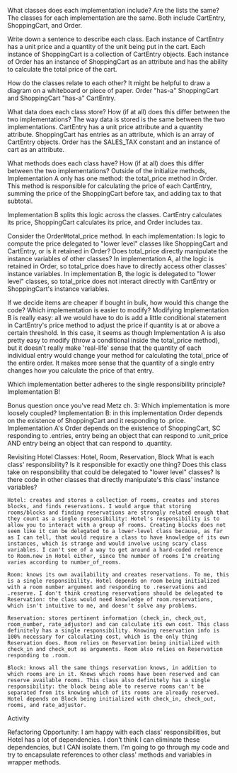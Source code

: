 What classes does each implementation include? Are the lists the same?
  The classes for each implementation are the same. Both include CartEntry, ShoppingCart, and Order.

Write down a sentence to describe each class.
  Each instance of CartEntry has a unit price and a quantity of the unit being put in the cart. Each instance of ShoppingCart is a collection of CartEntry objects. Each instance of Order has an instance of ShoppingCart as an attribute and has the ability to calculate the total price of the cart.

How do the classes relate to each other? It might be helpful to draw a diagram on a whiteboard or piece of paper.
  Order "has-a" ShoppingCart and ShoppingCart "has-a" CartEntry.

What data does each class store? How (if at all) does this differ between the two implementations?
  The way data is stored is the same between the two implementations. CartEntry has a unit price attribute and a quantity attribute. ShoppingCart has entries as an attribute, which is an array of CartEntry objects. Order has the SALES_TAX constant and an instance of cart as an attribute.

What methods does each class have? How (if at all) does this differ between the two implementations?
  Outside of the initialize methods, Implementation A only has one method: the total_price method in Order. This method is responsible for calculating the price of each CartEntry, summing the price of the ShoppingCart before tax, and adding tax to that subtotal.

  Implementation B splits this logic across the classes. CartEntry calculates its price, ShoppingCart calculates its price, and Order includes tax.

Consider the Order#total_price method. In each implementation:
Is logic to compute the price delegated to "lower level" classes like ShoppingCart and CartEntry, or is it retained in Order? Does total_price directly manipulate the instance variables of other classes?
  In implementation A, al the logic is retained in Order, so total_price does have to directly access other classes' instance variables. In implementation B, the logic is delegated to "lower level" classes, so total_price does not interact directly with CartEntry or ShoppingCart's instance variables.

If we decide items are cheaper if bought in bulk, how would this change the code? Which implementation is easier to modify?
  Modifying Implementation B is really easy: all we would have to do is add a little conditional statement in CartEntry's price method to adjust the price if quantity is at or above a certain threshold. In this case, it seems as though Implementation A is also pretty easy to modify (throw a conditional inside the total_price method), but it doesn't really make 'real-life' sense that the quantity of each individual entry would change your method for calculating the total_price of the entire order. It makes more sense that the quantity of a single entry changes how you calculate the price of that entry.

Which implementation better adheres to the single responsibility principle?
  Implementation B!

Bonus question once you've read Metz ch. 3: Which implementation is more loosely coupled?
  Implementation B: in this implementation Order depends on the existence of ShoppingCart and it responding to .price. Implementation A's Order depends on the existence of ShoppingCart, SC responding to .entries, entry being an object that can respond to .unit_price AND entry being an object that can respond to .quantity.

Revisiting Hotel
  Classes: Hotel, Room, Reservation, Block
  What is each class' responsibility? Is it responsible for exactly one thing? Does this class take on responsibility that could be delegated to "lower level" classes? Is there code in other classes that directly manipulate's this class' instance variables?

    Hotel: creates and stores a collection of rooms, creates and stores blocks, and finds reservations. I would argue that storing rooms/blocks and finding reservations are strongly related enough that they count as a single responsibility: Hotel's responsibility is to allow you to interact with a group of rooms. Creating blocks does not seem like it can be delegated to a lower-level class because, as far as I can tell, that would require a class to have knowledge of its own instances, which is strange and would involve using scary class variables. I can't see of a way to get around a hard-coded reference to Room.new in Hotel either, since the number of rooms I'm creating varies according to number_of_rooms.

    Room: knows its own availability and creates reservations. To me, this is a single responsibility. Hotel depends on room being initialized with a room number argument and responding to .reservations and .reserve. I don't think creating reservations should be delegated to Reservation: the class would need knowledge of room.reservations, which isn't intuitive to me, and doesn't solve any problems.

    Reservation: stores pertinent information (check_in, check_out, room_number, rate_adjustor) and can calculate its own cost. This class definitely has a single responsibility. Knowing reservation info is 100% necessary for calculating cost, which is the only thing Reservation does. Room relies on Reservation being initialized with check_in and check_out as arguments. Room also relies on Reservation responding to .room.

    Block: knows all the same things reservation knows, in addition to which rooms are in it. Knows which rooms have been reserved and can reserve available rooms. This class also definitely has a single responsibility: the block being able to reserve rooms can't be separated from its knowing which of its rooms are already reserved. Hotel depends on Block being initialized with check_in, check_out, rooms, and rate_adjustor.

Activity

Refactoring Opportunity: I am happy with each class' responsibilities, but Hotel has a lot of dependencies. I don't think I can eliminate these dependencies, but I CAN isolate them. I'm going to go through my code and try to encapsulate references to other class' methods and variables in wrapper methods.
